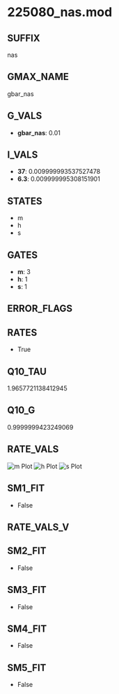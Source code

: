 # 225080_nas.mod

## SUFFIX

nas

## GMAX_NAME

gbar_nas

## G_VALS

- **gbar_nas**: 0.01

## I_VALS

- **37**: 0.009999993537527478
- **6.3**: 0.009999995308151901

## STATES

- m
- h
- s

## GATES

- **m**: 3
- **h**: 1
- **s**: 1

## ERROR_FLAGS


## RATES

- True

## Q10_TAU

1.9657721138412945

## Q10_G

0.9999999423249069

## RATE_VALS

![m Plot](/Users/pbozelos/Dropbox/icg-Chai-Panos/supermodels/output_markdown_files/Na/225080_nas.mod/images/m.png)
![h Plot](/Users/pbozelos/Dropbox/icg-Chai-Panos/supermodels/output_markdown_files/Na/225080_nas.mod/images/h.png)
![s Plot](/Users/pbozelos/Dropbox/icg-Chai-Panos/supermodels/output_markdown_files/Na/225080_nas.mod/images/s.png)

## SM1_FIT

- False

## RATE_VALS_V

## SM2_FIT

- False

## SM3_FIT

- False

## SM4_FIT

- False

## SM5_FIT

- False

